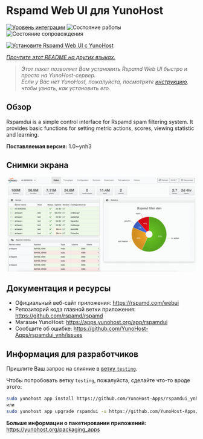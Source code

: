<!--
Важно: этот README был автоматически сгенерирован <https://github.com/YunoHost/apps/tree/master/tools/readme_generator>
Он НЕ ДОЛЖЕН редактироваться вручную.
-->

# Rspamd Web UI для YunoHost

[![Уровень интеграции](https://apps.yunohost.org/badge/integration/rspamdui)](https://ci-apps.yunohost.org/ci/apps/rspamdui/)
![Состояние работы](https://apps.yunohost.org/badge/state/rspamdui)
![Состояние сопровождения](https://apps.yunohost.org/badge/maintained/rspamdui)

[![Установите Rspamd Web UI с YunoHost](https://install-app.yunohost.org/install-with-yunohost.svg)](https://install-app.yunohost.org/?app=rspamdui)

*[Прочтите этот README на других языках.](./ALL_README.md)*

> *Этот пакет позволяет Вам установить Rspamd Web UI быстро и просто на YunoHost-сервер.*  
> *Если у Вас нет YunoHost, пожалуйста, посмотрите [инструкцию](https://yunohost.org/install), чтобы узнать, как установить его.*

## Обзор

Rspamdui is a simple control interface for Rspamd spam filtering system. It provides basic functions for setting metric actions, scores, viewing statistic and learning.

**Поставляемая версия:** 1.0~ynh3

## Снимки экрана

![Снимок экрана Rspamd Web UI](./doc/screenshots/screenshot.png)

## Документация и ресурсы

- Официальный веб-сайт приложения: <https://rspamd.com/webui>
- Репозиторий кода главной ветки приложения: <https://github.com/rspamd/rspamd>
- Магазин YunoHost: <https://apps.yunohost.org/app/rspamdui>
- Сообщите об ошибке: <https://github.com/YunoHost-Apps/rspamdui_ynh/issues>

## Информация для разработчиков

Пришлите Ваш запрос на слияние в [ветку `testing`](https://github.com/YunoHost-Apps/rspamdui_ynh/tree/testing).

Чтобы попробовать ветку `testing`, пожалуйста, сделайте что-то вроде этого:

```bash
sudo yunohost app install https://github.com/YunoHost-Apps/rspamdui_ynh/tree/testing --debug
или
sudo yunohost app upgrade rspamdui -u https://github.com/YunoHost-Apps/rspamdui_ynh/tree/testing --debug
```

**Больше информации о пакетировании приложений:** <https://yunohost.org/packaging_apps>
